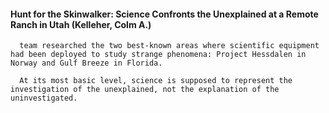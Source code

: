 #### Hunt for the Skinwalker: Science Confronts the Unexplained at a Remote Ranch in Utah (Kelleher, Colm A.)
      team researched the two best-known areas where scientific equipment had been deployed to study strange phenomena: Project Hessdalen in Norway and Gulf Breeze in Florida.

      At its most basic level, science is supposed to represent the investigation of the unexplained, not the explanation of the uninvestigated.

